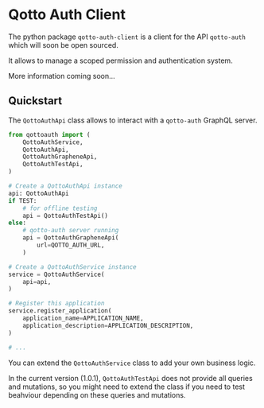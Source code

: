 # Qotto Auth Client

The python package `qotto-auth-client` is a client for the API `qotto-auth` which will soon be open sourced.

It allows to manage a scoped permission and authentication system.

More information coming soon...

## Quickstart

The `QottoAuthApi` class allows to interact with a `qotto-auth` GraphQL server.

```python
from qottoauth import (
    QottoAuthService,
    QottoAuthApi,
    QottoAuthGrapheneApi,
    QottoAuthTestApi,
)

# Create a QottoAuthApi instance
api: QottoAuthApi
if TEST:
    # for offline testing
    api = QottoAuthTestApi()
else:
    # qotto-auth server running
    api = QottoAuthGrapheneApi(
        url=QOTTO_AUTH_URL,
    )

# Create a QottoAuthService instance
service = QottoAuthService(
    api=api,
)

# Register this application
service.register_application(
    application_name=APPLICATION_NAME,
    application_description=APPLICATION_DESCRIPTION,
)

# ...
```

You can extend the `QottoAuthService` class to add your own business logic.

In the current version (1.0.1), `QottoAuthTestApi` does not provide all queries and mutations, so you might need to
extend the class if you need to test beahviour depending on these queries and mutations.